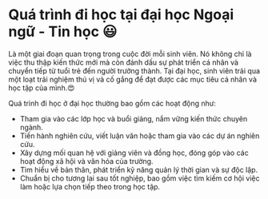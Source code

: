 # Quá trình đi học tại đại học Ngoại ngữ - Tin học 😃
Là một giai đoạn quan trọng trong cuộc đời mỗi sinh viên. Nó không chỉ là việc thu thập kiến thức mới mà còn đánh dấu sự phát triển cá nhân và chuyển tiếp từ tuổi trẻ đến người trưởng thành. Tại đại học, sinh viên trải qua một loạt trải nghiệm thú vị và cố gắng để đạt được các mục tiêu cá nhân và học tập của mình.😍

Quá trình đi học ở đại học thường bao gồm các hoạt động như:
- Tham gia vào các lớp học và buổi giảng, nắm vững kiến thức chuyên ngành.
- Tiến hành nghiên cứu, viết luận văn hoặc tham gia vào các dự án nghiên cứu.
- Xây dựng mối quan hệ với giảng viên và đồng học, đóng góp vào các hoạt động xã hội và văn hóa của trường.
- Tìm hiểu về bản thân, phát triển kỹ năng quản lý thời gian và sự độc lập.
- Chuẩn bị cho tương lai sau tốt nghiệp, bao gồm việc tìm kiếm cơ hội việc làm hoặc lựa chọn tiếp theo trong học tập.
